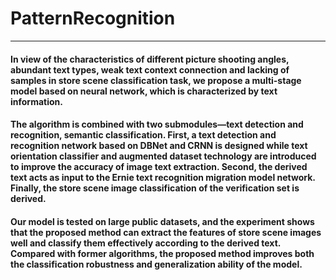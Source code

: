 # PatternRecognition
------

#### In view of the characteristics of different picture shooting angles, abundant text types, weak text context connection and lacking of samples in store scene classification task, we propose a multi-stage model based on neural network, which is characterized by text information. 
#### The algorithm is combined with two submodules—text detection and recognition, semantic classification. First, a text detection and recognition network based on DBNet and CRNN is designed while text orientation classifier and augmented dataset technology are introduced to improve the accuracy of image text extraction. Second, the derived text acts as input to the Ernie text recognition migration model network. Finally, the store scene image classification of the verification set is derived. 
#### Our model is tested on large public datasets, and the experiment shows that the proposed method can extract the features of store scene images well and classify them effectively according to the derived text. Compared with former algorithms, the proposed method improves both the classification robustness and generalization ability of the model.
